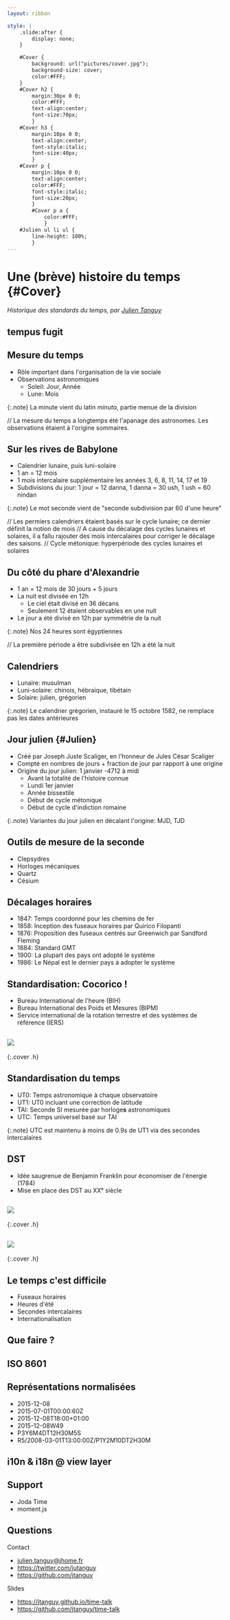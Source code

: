 ```yaml
---
layout: ribbon

style: |
    .slide:after {
        display: none;
    }

    #Cover {
        background: url("pictures/cover.jpg");
        background-size: cover;
        color:#FFF;
    }
    #Cover h2 {
        margin:30px 0 0;
        color:#FFF;
        text-align:center;
        font-size:70px;
        }
    #Cover h3 {
        margin:10px 0 0;
        text-align:center;
        font-style:italic;
        font-size:40px;
        }
    #Cover p {
        margin:10px 0 0;
        text-align:center;
        color:#FFF;
        font-style:italic;
        font-size:20px;
        }
        #Cover p a {
            color:#FFF;
            }
    #Julien ul li ul {
        line-height: 100%;
        }
---
```


# Une (brève) histoire du temps {#Cover}

*Historique des standards du temps, par [Julien Tanguy](http://twitter.com/jutanguy)*
<!-- source: https://en.wikipedia.org/wiki/Black_hole  -->

## **tempus fugit**

## Mesure du temps

- Rôle important dans l'organisation de la vie sociale
- Observations astronomiques
    - Soleil: Jour, Année
    - Lune: Mois


{:.note}
La minute vient du latin _minuta_, partie menue de la division

// La mesure du temps a longtemps été l'apanage des astronomes. Les observations étaient à l'origine sommaires.

## Sur les rives de Babylone

- Calendrier lunaire, puis luni-solaire
- 1 an = 12 mois
- 1 mois intercalaire supplémentaire les années 3, 6, 8, 11, 14, 17 et 19
- Subdivisions du jour: 1 jour = 12 danna, 1 danna = 30 ush, 1 ush = 60 nindan

{:.note}
Le mot seconde vient de "seconde subdivision par 60 d'une heure"

// Les permiers calendriers étaient basés sur le cycle lunaire; ce dernier définit la notion de mois
// A cause du décalage des cycles lunaires et solaires, il a fallu rajouter des mois intercalaires pour corriger le décalage des saisons.
// Cycle métonique: hyperpériode des cycles lunaires et solaires


## Du côté du phare d'Alexandrie

- 1 an = 12 mois de 30 jours + 5 jours
- La nuit est divisée en 12h
    - Le ciel était divisé en 36 décans
    - Seulement 12 étaient observables en une nuit
- Le jour a été divisé en 12h par symmétrie de la nuit

{:.note}
Nos 24 heures sont égyptiennes

// La première période a être subdivisée en 12h a été la nuit

## Calendriers

- Lunaire: musulman
- Luni-solaire: chinois, hébraïque, tibétain
- Solaire: julien, grégorien

{:.note}
Le calendrier grégorien, instauré le 15 octobre 1582, ne remplace pas les dates antérieures


## Jour julien {#Julien}

- Créé par Joseph Juste Scaliger, en l'honneur de Jules César Scaliger
- Compté en nombres de jours + fraction de jour par rapport à une origine
- Origine du jour julien: 1 janvier -4712 à midi
    - Avant la totalité de l'histoire connue
    - Lundi 1er janvier
    - Année bissextile
    - Début de cycle métonique
    - Début de cycle d'indiction romaine

{:.note}
Variantes du jour julien en décalant l'origine: MJD, TJD

## Outils de mesure de la seconde

- Clepsydres
- Horloges mécaniques
- Quartz
- Césium


## Décalages horaires

- 1847: Temps coordonné pour les chemins de fer
- 1858: Inception des fuseaux horaires par Quirico Filopanti
- 1876: Proposition des fuseaux centrés sur Greenwich par Sandford Fleming
- 1884: Standard GMT
- 1900: La plupart des pays ont adopté le système
- 1986: Le Népal est le dernier pays à adopter le système


## Standardisation: Cocorico !

- Bureau International de l'heure (BIH)
- Bureau International des Poids et Mesures (BIPM)
- Service international de la rotation terrestre et des systèmes de référence (IERS)

## ![](pictures/hetalia-france.jpg)
{:.cover .h}
<!-- source: http://hetalia.wikia.com  -->



## Standardisation du temps

- UT0: Temps astronomique à chaque observatoire
- UT1: UT0 incluant une correction de latitude
- TAI: Seconde SI mesurée par horloge**s** astronomiques
- UTC: Temps universel basé sur TAI

{:.note}
UTC est maintenu à moins de 0.9s de UT1 via des secondes intercalaires

## DST

- Idée saugrenue de Benjamin Franklin pour économiser de l'énergie (1784)
- Mise en place des DST au XXᵉ siècle

## ![](pictures/whooves.png)
{:.cover .h}
<!-- credit: kooner-cz.deviantart.com -->

## ![](pictures/mlp-sheep.jpg)
{:.cover .h}
<!-- credit: willisninety-six.deviantart.com -->

## Le temps c'est difficile

- Fuseaux horaires
- Heures d'été
- Secondes intercalaires
- Internationalisation

## **Que faire ?**

## **ISO 8601**

## Représentations normalisées

- 2015-12-08
- 2015-07-01T00:00:60Z
- 2015-12-08T18:00+01:00
- 2015-12-08W49
- P3Y6M4DT12H30M5S
- R5/2008-03-01T13:00:00Z/P1Y2M10DT2H30M

## **i10n & i18n @ view layer**

## Support

- Joda Time
- moment.js

## Questions

Contact
- julien.tanguy@jhome.fr
- https://twitter.com/jutanguy
- https://github.com/jtanguy

Slides
- https://jtanguy.github.io/time-talk
- https://github.com/jtanguy/time-talk
